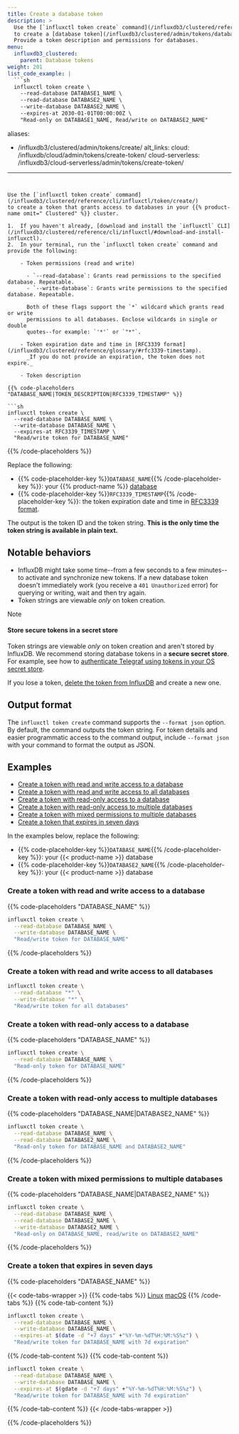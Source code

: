 ```yaml
---
title: Create a database token
description: >
  Use the [`influxctl token create` command](/influxdb3/clustered/reference/cli/influxctl/token/create/)
  to create a [database token](/influxdb3/clustered/admin/tokens/database/) for reading and writing data in your InfluxDB cluster.
  Provide a token description and permissions for databases.
menu:
  influxdb3_clustered:
    parent: Database tokens
weight: 201
list_code_example: |
  ```sh
  influxctl token create \
    --read-database DATABASE1_NAME \
    --read-database DATABASE2_NAME \
    --write-database DATABASE2_NAME \
    --expires-at 2030-01-01T00:00:00Z \
    "Read-only on DATABASE1_NAME, Read/write on DATABASE2_NAME"
  ```
aliases:
  - /influxdb3/clustered/admin/tokens/create/
alt_links:
  cloud: /influxdb/cloud/admin/tokens/create-token/
  cloud-serverless: /influxdb3/cloud-serverless/admin/tokens/create-token/
---
```


Use the [`influxctl token create` command](/influxdb3/clustered/reference/cli/influxctl/token/create/)
to create a token that grants access to databases in your {{% product-name omit=" Clustered" %}} cluster.

1.  If you haven't already, [download and install the `influxctl` CLI](/influxdb3/clustered/reference/cli/influxctl/#download-and-install-influxctl).
2.  In your terminal, run the `influxctl token create` command and provide the following:
    
    - Token permissions (read and write)

      - `--read-database`: Grants read permissions to the specified database. Repeatable.
      - `--write-database`: Grants write permissions to the specified database. Repeatable.

      Both of these flags support the `*` wildcard which grants read or write
      permissions to all databases. Enclose wildcards in single or double
      quotes--for example: `'*'` or `"*"`.
    
    - Token expiration date and time in [RFC3339 format](/influxdb3/clustered/reference/glossary/#rfc3339-timestamp).
      _If you do not provide an expiration, the token does not expire._

    - Token description

{{% code-placeholders "DATABASE_NAME|TOKEN_DESCRIPTION|RFC3339_TIMESTAMP" %}}

```sh
influxctl token create \
  --read-database DATABASE_NAME \
  --write-database DATABASE_NAME \
  --expires-at RFC3339_TIMESTAMP \
  "Read/write token for DATABASE_NAME"
```

{{% /code-placeholders %}}

Replace the following:

- {{% code-placeholder-key %}}`DATABASE_NAME`{{% /code-placeholder-key %}}:
  your {{% product-name %}} [database](/influxdb3/clustered/admin/databases/)
- {{% code-placeholder-key %}}`RFC3339_TIMESTAMP`{{% /code-placeholder-key %}}:
  the token expiration date and time in
  [RFC3339 format](/influxdb3/clustered/reference/glossary/#rfc3339-timestamp).

The output is the token ID and the token string.
**This is the only time the token string is available in plain text.**

## Notable behaviors

- InfluxDB might take some time--from a few seconds to a few minutes--to
  activate and synchronize new tokens.
  If a new database token doesn't immediately work (you receive a `401 Unauthorized` error)
  for querying or writing, wait and then try again.
- Token strings are viewable _only_ on token creation.

> [!Note]
> 
> #### Store secure tokens in a secret store
> 
> Token strings are viewable _only_ on token creation and aren't stored by InfluxDB.
> We recommend storing database tokens in a **secure secret store**.
> For example, see how to [authenticate Telegraf using tokens in your OS secret store](https://github.com/influxdata/telegraf/tree/master/plugins/secretstores/os).
> 
> If you lose a token, [delete the token from InfluxDB](/influxdb3/clustered/admin/tokens/database/delete/) and create a new one.

## Output format

The `influxctl token create` command supports the `--format json` option.
By default, the command outputs the token string.
For token details and easier programmatic access to the command output, include `--format json`
with your command to format the output as JSON.

## Examples

- [Create a token with read and write access to a database](#create-a-token-with-read-and-write-access-to-a-database)
- [Create a token with read and write access to all databases](#create-a-token-with-read-and-write-access-to-all-databases)
- [Create a token with read-only access to a database](#create-a-token-with-read-only-access-to-a-database)
- [Create a token with read-only access to multiple databases](#create-a-token-with-read-only-access-to-multiple-databases)
- [Create a token with mixed permissions to multiple databases](#create-a-token-with-mixed-permissions-to-multiple-databases)
- [Create a token that expires in seven days](#create-a-token-that-expires-in-seven-days)

In the examples below, replace the following:

- {{% code-placeholder-key %}}`DATABASE_NAME`{{% /code-placeholder-key %}}: your {{< product-name >}} database
- {{% code-placeholder-key %}}`DATABASE2_NAME`{{% /code-placeholder-key %}}: your {{< product-name >}} database

### Create a token with read and write access to a database

{{% code-placeholders "DATABASE_NAME" %}}

```sh
influxctl token create \
  --read-database DATABASE_NAME \
  --write-database DATABASE_NAME \
  "Read/write token for DATABASE_NAME"
```

{{% /code-placeholders %}}

### Create a token with read and write access to all databases

```sh
influxctl token create \
  --read-database "*" \
  --write-database "*" \
  "Read/write token for all databases"
```

### Create a token with read-only access to a database

{{% code-placeholders "DATABASE_NAME" %}}

```sh
influxctl token create \
  --read-database DATABASE_NAME \
  "Read-only token for DATABASE_NAME"
```

{{% /code-placeholders %}}

### Create a token with read-only access to multiple databases

{{% code-placeholders "DATABASE_NAME|DATABASE2_NAME" %}}

```sh
influxctl token create \
  --read-database DATABASE_NAME \
  --read-database DATABASE2_NAME \
  "Read-only token for DATABASE_NAME and DATABASE2_NAME"
```

{{% /code-placeholders %}}

### Create a token with mixed permissions to multiple databases

{{% code-placeholders "DATABASE_NAME|DATABASE2_NAME" %}}

```sh
influxctl token create \
  --read-database DATABASE_NAME \
  --read-database DATABASE2_NAME \
  --write-database DATABASE2_NAME \
  "Read-only on DATABASE_NAME, read/write on DATABASE2_NAME"
```

{{% /code-placeholders %}}

### Create a token that expires in seven days

{{% code-placeholders "DATABASE_NAME" %}}

{{< code-tabs-wrapper >}}
{{% code-tabs %}}
[Linux](#)
[macOS](#)
{{% /code-tabs %}}
{{% code-tab-content %}}

<!-- pytest.mark.skip -->

```bash
influxctl token create \
  --read-database DATABASE_NAME \
  --write-database DATABASE_NAME \
  --expires-at $(date -d "+7 days" +"%Y-%m-%dT%H:%M:%S%z") \
  "Read/write token for DATABASE_NAME with 7d expiration"
```

{{% /code-tab-content %}}
{{% code-tab-content %}}

<!-- pytest.mark.skip -->

```bash
influxctl token create \
  --read-database DATABASE_NAME \
  --write-database DATABASE_NAME \
  --expires-at $(gdate -d "+7 days" +"%Y-%m-%dT%H:%M:%S%z") \
  "Read/write token for DATABASE_NAME with 7d expiration"
```

{{% /code-tab-content %}}
{{< /code-tabs-wrapper >}}

{{% /code-placeholders %}}
